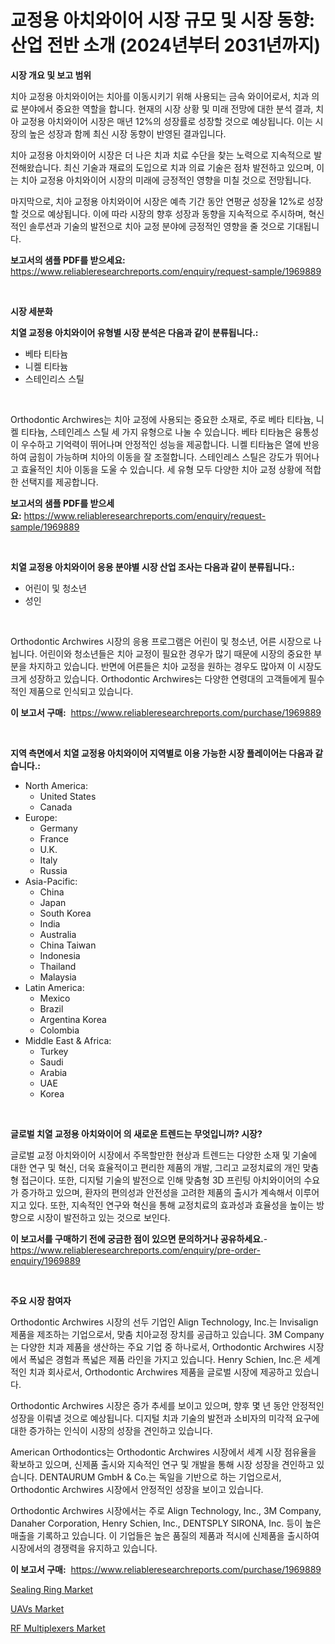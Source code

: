 <p><h1>교정용 아치와이어 시장 규모 및 시장 동향: 산업 전반 소개 (2024년부터 2031년까지)</h1></p><p><strong>시장 개요 및 보고 범위</strong></p>
<p><p>치아 교정용 아치와이어는 치아를 이동시키기 위해 사용되는 금속 와이어로서, 치과 의료 분야에서 중요한 역할을 합니다. 현재의 시장 상황 및 미래 전망에 대한 분석 결과, 치아 교정용 아치와이어 시장은 매년 12%의 성장률로 성장할 것으로 예상됩니다. 이는 시장의 높은 성장과 함께 최신 시장 동향이 반영된 결과입니다.</p><p>치아 교정용 아치와이어 시장은 더 나은 치과 치료 수단을 찾는 노력으로 지속적으로 발전해왔습니다. 최신 기술과 재료의 도입으로 치과 의료 기술은 점차 발전하고 있으며, 이는 치아 교정용 아치와이어 시장의 미래에 긍정적인 영향을 미칠 것으로 전망됩니다.</p><p>마지막으로, 치아 교정용 아치와이어 시장은 예측 기간 동안 연평균 성장율 12%로 성장할 것으로 예상됩니다. 이에 따라 시장의 향후 성장과 동향을 지속적으로 주시하며, 혁신적인 솔루션과 기술의 발전으로 치아 교정 분야에 긍정적인 영향을 줄 것으로 기대됩니다.</p></p>
<p><strong>보고서의 샘플 PDF를 받으세요:</strong> <a href="https://www.reliableresearchreports.com/enquiry/request-sample/1969889">https://www.reliableresearchreports.com/enquiry/request-sample/1969889</a></p>
<p>&nbsp;</p>
<p><strong>시장 세분화</strong></p>
<p><strong>치열 교정용 아치와이어 유형별 시장 분석은 다음과 같이 분류됩니다.:</strong></p>
<p><ul><li>베타 티타늄</li><li>니켈 티타늄</li><li>스테인리스 스틸</li></ul></p>
<p>&nbsp;</p>
<p><p>Orthodontic Archwires는 치아 교정에 사용되는 중요한 소재로, 주로 베타 티타늄, 니켈 티타늄, 스테인레스 스틸 세 가지 유형으로 나눌 수 있습니다. 베타 티타늄은 융통성이 우수하고 기억력이 뛰어나며 안정적인 성능을 제공합니다. 니켈 티타늄은 열에 반응하여 굽힘이 가능하며 치아의 이동을 잘 조절합니다. 스테인레스 스틸은 강도가 뛰어나고 효율적인 치아 이동을 도울 수 있습니다. 세 유형 모두 다양한 치아 교정 상황에 적합한 선택지를 제공합니다.</p></p>
<p><strong>보고서의 샘플 PDF를 받으세요:</strong>&nbsp;<a href="https://www.reliableresearchreports.com/enquiry/request-sample/1969889">https://www.reliableresearchreports.com/enquiry/request-sample/1969889</a></p>
<p>&nbsp;</p>
<p><strong> 치열 교정용 아치와이어 응용 분야별 시장 산업 조사는 다음과 같이 분류됩니다.:</strong></p>
<p><ul><li>어린이 및 청소년</li><li>성인</li></ul></p>
<p>&nbsp;</p>
<p><p>Orthodontic Archwires 시장의 응용 프로그램은 어린이 및 청소년, 어른 시장으로 나뉩니다. 어린이와 청소년들은 치아 교정이 필요한 경우가 많기 때문에 시장의 중요한 부분을 차지하고 있습니다. 반면에 어른들은 치아 교정을 원하는 경우도 많아져 이 시장도 크게 성장하고 있습니다. Orthodontic Archwires는 다양한 연령대의 고객들에게 필수적인 제품으로 인식되고 있습니다.</p></p>
<p><strong>이 보고서 구매:</strong>&nbsp; <a href="https://www.reliableresearchreports.com/purchase/1969889">https://www.reliableresearchreports.com/purchase/1969889</a></p>
<p>&nbsp;</p>
<p><strong>지역 측면에서 치열 교정용 아치와이어 지역별로 이용 가능한 시장 플레이어는 다음과 같습니다.:</strong></p>
<p><ul>
    <li>
        North America:
        <ul>
            <li>United States</li>
            <li>Canada</li>
        </ul>
    </li>
    <li>
        Europe:
        <ul>
            <li>Germany</li>
            <li>France</li>
            <li>U.K.</li>
            <li>Italy</li>
            <li>Russia</li>
        </ul>
    </li>
    <li>
        Asia-Pacific:
        <ul>
            <li>China</li>
            <li>Japan</li>
            <li>South Korea</li>
            <li>India</li>
            <li>Australia</li>
            <li>China Taiwan</li>
            <li>Indonesia</li>
            <li>Thailand</li>
            <li>Malaysia</li>
        </ul>
    </li>
    <li>
        Latin America:
        <ul>
            <li>Mexico</li>
            <li>Brazil</li>
            <li>Argentina Korea</li>
            <li>Colombia</li>
        </ul>
    </li>
    <li>
        Middle East & Africa:
        <ul>
            <li>Turkey</li>
            <li>Saudi</li>
            <li>Arabia</li>
            <li>UAE</li>
            <li>Korea</li>
        </ul>
    </li>
    </ul></p>
<p>&nbsp;</p>
<p><strong>글로벌 치열 교정용 아치와이어 의 새로운 트렌드는 무엇입니까? 시장?</strong></p>
<p><p>글로벌 교정 아치와이어 시장에서 주목할만한 현상과 트렌드는 다양한 소재 및 기술에 대한 연구 및 혁신, 더욱 효율적이고 편리한 제품의 개발, 그리고 교정치료의 개인 맞춤형 접근이다. 또한, 디지털 기술의 발전으로 인해 맞춤형 3D 프린팅 아치와이어의 수요가 증가하고 있으며, 환자의 편의성과 안전성을 고려한 제품의 출시가 계속해서 이루어지고 있다. 또한, 지속적인 연구와 혁신을 통해 교정치료의 효과성과 효율성을 높이는 방향으로 시장이 발전하고 있는 것으로 보인다.</p></p>
<p><strong>이 보고서를 구매하기 전에 궁금한 점이 있으면 문의하거나 공유하세요.</strong>- <a href="https://www.reliableresearchreports.com/enquiry/pre-order-enquiry/1969889">https://www.reliableresearchreports.com/enquiry/pre-order-enquiry/1969889</a></p>
<p>&nbsp;</p>
<p><strong>주요 시장 참여자</strong></p>
<p><p>Orthodontic Archwires 시장의 선두 기업인 Align Technology, Inc.는 Invisalign 제품을 제조하는 기업으로서, 맞춤 치아교정 장치를 공급하고 있습니다. 3M Company는 다양한 치과 제품을 생산하는 주요 기업 중 하나로서, Orthodontic Archwires 시장에서 폭넓은 경험과 폭넓은 제품 라인을 가지고 있습니다. Henry Schien, Inc.은 세계적인 치과 회사로서, Orthodontic Archwires 제품을 글로벌 시장에 제공하고 있습니다.</p><p>Orthodontic Archwires 시장은 증가 추세를 보이고 있으며, 향후 몇 년 동안 안정적인 성장을 이뤄낼 것으로 예상됩니다. 디지털 치과 기술의 발전과 소비자의 미각적 요구에 대한 증가하는 인식이 시장의 성장을 견인하고 있습니다.</p><p>American Orthodontics는 Orthodontic Archwires 시장에서 세계 시장 점유율을 확보하고 있으며, 신제품 출시와 지속적인 연구 및 개발을 통해 시장 성장을 견인하고 있습니다. DENTAURUM GmbH & Co.는 독일을 기반으로 하는 기업으로서, Orthodontic Archwires 시장에서 안정적인 성장을 보이고 있습니다.</p><p>Orthodontic Archwires 시장에서는 주로 Align Technology, Inc., 3M Company, Danaher Corporation, Henry Schien, Inc., DENTSPLY SIRONA, Inc. 등이 높은 매출을 기록하고 있습니다. 이 기업들은 높은 품질의 제품과 적시에 신제품을 출시하여 시장에서의 경쟁력을 유지하고 있습니다.</p></p>
<p><strong>이 보고서 구매:</strong>&nbsp;&nbsp;<a href="https://www.reliableresearchreports.com/purchase/1969889">https://www.reliableresearchreports.com/purchase/1969889</a></p>
<p><p><a href="https://nifty-kite-d51.notion.site/Sealing-Ring-Market-Research-Report-Forecasted-for-Period-from-2024-2031-by-Market-Type-Market-A-ae7c472fefe64c44a7e0f73ad6fed62e">Sealing Ring Market</a></p><p><a href="https://view.publitas.com/reportprime-1/uavs-market-furnish-information-about-market-size-market-share-market-dynamics-and-projections-spanning-from-2024-to-2031/">UAVs Market</a></p><p><a href="https://github.com/marloy8/Market-Research-Report-List-3/blob/main/rf-multiplexers-market.md">RF Multiplexers Market</a></p></p>
